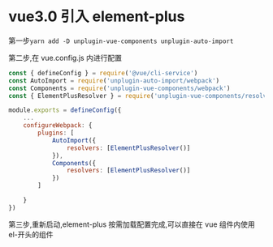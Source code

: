 # vue3.0 引入 element-plus

第一步`yarn add -D unplugin-vue-components unplugin-auto-import`

第二步,在 vue.config.js 内进行配置

```js
const { defineConfig } = require('@vue/cli-service')
const AutoImport = require('unplugin-auto-import/webpack')
const Components = require('unplugin-vue-components/webpack')
const { ElementPlusResolver } = require('unplugin-vue-components/resolvers')

module.exports = defineConfig({
    ...
    configureWebpack: {
        plugins: [
            AutoImport({
                resolvers: [ElementPlusResolver()]
            }),
            Components({
                resolvers: [ElementPlusResolver()]
            })
        ]

    }
})
```

第三步,重新启动,element-plus 按需加载配置完成,可以直接在 vue 组件内使用 el-开头的组件
